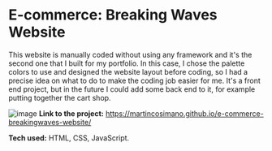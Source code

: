 # E-commerce: Breaking Waves Website
This website is manually coded without using any framework and it's the second one that I built for my portfolio. In this case, I chose the palette colors to use and designed the website layout before coding, so I had a precise idea on what to do to make the coding job easier for me. It's a front end project, but in the future I could add some back end to it, for example putting together the cart shop.

![image](https://user-images.githubusercontent.com/103332504/206478533-accffdda-d0c1-4f39-954e-9fc25f6b3e83.png)
**Link to the project:** https://martincosimano.github.io/e-commerce-breakingwaves-website/

**Tech used:** HTML, CSS, JavaScript.
